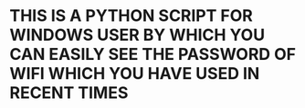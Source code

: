 <h1>THIS IS A PYTHON SCRIPT FOR WINDOWS USER BY WHICH YOU CAN EASILY SEE THE PASSWORD OF WIFI WHICH YOU HAVE USED IN RECENT TIMES</h1>
